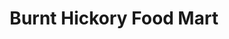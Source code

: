 ---
title: "Burnt Hickory Food Mart"
url: /cartersville/burnt-hickory-food-mart/
shop: Lebensmittel
---
